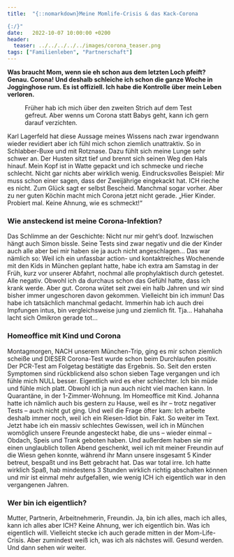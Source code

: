 ```yaml
---
title:  "{::nomarkdown}Meine Momlife-Crisis & das Kack-Corona 

{:/}"
date:   2022-10-07 10:00:00 +0200
header:
  teaser: ../../../../../images/corona_teaser.png
tags: ["Familienleben", "Partnerschaft"]
---
```


**Was braucht Mom, wenn sie eh schon aus dem letzten Loch pfeift? Genau. Corona! Und deshalb schleiche ich schon die ganze Woche in Jogginghose rum. Es ist offiziell. Ich habe die Kontrolle über mein Leben verloren.**

<figure>
  <img src="../../../../../images/corona_regen.png" alt="">
  <figcaption>Früher hab ich mich über den zweiten Strich auf dem Test gefreut. Aber wenns um Corona statt Babys geht, kann ich gern darauf verzichten.</figcaption>
</figure>      

Karl Lagerfeld hat diese Aussage meines Wissens nach zwar irgendwann wieder revidiert aber ich fühl mich schon ziemlich unattraktiv. So in Schlabber-Buxe und mit Rotznase. Dazu fühlt sich meine Lunge sehr schwer an. Der Husten sitzt tief und brennt sich seinen Weg den Hals hinauf. Mein Kopf ist in Watte gepackt und ich schmecke und rieche schlecht. Nicht gar nichts aber wirklich wenig. Eindrucksvolles Beispiel: Mir muss schon einer sagen, dass der Zweijährige eingekackt hat. ICH rieche es nicht. Zum Glück sagt er selbst Bescheid. Manchmal sogar vorher. Aber zu ner guten Köchin macht mich Corona jetzt nicht gerade. „Hier Kinder. Probiert mal. Keine Ahnung, wie es schmeckt!“

<h3>Wie ansteckend ist meine Corona-Infektion?</h3>

Das Schlimme an der Geschichte: Nicht nur mir geht’s doof. Inzwischen hängt auch Simon bissle. Seine Tests sind zwar negativ und die der Kinder auch alle aber bei mir haben sie ja auch nicht angeschlagen… Das war nämlich so: Weil ich ein unfassbar action- und kontaktreiches Wochenende mit den Kids in München geplant hatte, habe ich extra am Samstag in der Früh, kurz vor unserer Abfahrt, nochmal alle prophylaktisch durch getestet. Alle negativ. Obwohl ich da durchaus schon das Gefühl hatte, dass ich krank werde. Aber gut. Corona wütet seit zwei ein halb Jahren und wir sind bisher immer ungeschoren davon gekommen. Vielleicht bin ich immun! Das habe ich tatsächlich manchmal gedacht. Immerhin hab ich auch drei Impfungen intus, bin vergleichsweise jung und ziemlich fit. Tja… Hahahaha lacht sich Omikron gerade tot…

<h3>Homeoffice mit Kind und Corona</h3>

Montagmorgen, NACH unserem München-Trip, ging es mir schon ziemlich scheiße und DIESER Corona-Test wurde schon beim Durchlaufen positiv. Der PCR-Test am Folgetag bestätigte das Ergebnis. So. Seit den ersten Symptomen sind rückblickend also schon sieben Tage vergangen und ich fühle mich NULL besser. Eigentlich wird es eher schlechter. Ich bin müde und fühle mich platt. Obwohl ich ja nun auch nicht viel machen kann. In Quarantäne, in der 1-Zimmer-Wohnung. Im Homeoffice mit Kind. Johanna hatte ich nämlich auch bis gestern zu Hause, weil es ihr – trotz negativer Tests – auch nicht gut ging.  Und weil die Frage öfter kam: Ich arbeite deshalb immer noch, weil ich ein Riesen-Idiot bin. Fakt. 
So weiter im Text. Jetzt habe ich ein massiv schlechtes Gewissen, weil ich in München womöglich unsere Freunde angesteckt habe, die uns – wieder einmal – Obdach, Speis und Trank geboten haben. Und außerdem haben sie mir einen unglaublich tollen Abend geschenkt, weil ich mit meiner Freundin auf die Wiesn gehen konnte, während ihr Mann unsere insgesamt 5 Kinder betreut, bespaßt und ins Bett gebracht hat. Das war total irre. Ich hatte wirklich Spaß, hab mindestens 3 Stunden wirklich richtig abschalten können und mir ist einmal mehr aufgefallen, wie wenig ICH ich eigentlich war in den vergangenen Jahren.

<h3>Wer bin ich eigentlich?</h3> 

Mutter, Partnerin, Arbeitnehmerin, Freundin. Ja, bin ich alles, mach ich alles, kann ich alles aber ICH? Keine Ahnung, wer ich eigentlich bin. Was ich eigentlich will. Vielleicht stecke ich auch gerade mitten in der Mom-Life-Crisis. Aber zumindest weiß ich, was ich als nächstes will. Gesund werden. Und dann sehen wir weiter. 





 









 















 















 

 





 

  


 
 
 
 


   


 



 






 






 


 
 






















 








 

   



















  












 






 





  


  






					 


 
 








